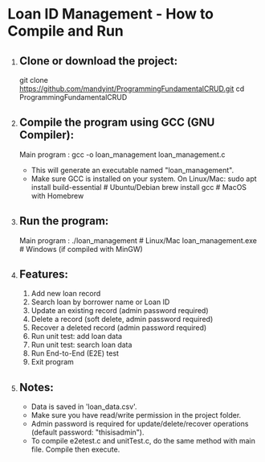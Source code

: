 Loan ID Management - How to Compile and Run
===========================================

1. Clone or download the project:
   --------------------------------
   git clone https://github.com/mandyint/ProgrammingFundamentalCRUD.git
   cd ProgrammingFundamentalCRUD

2. Compile the program using GCC (GNU Compiler):
   ----------------------------------------------
   Main program :
   gcc -o loan_management loan_management.c

   - This will generate an executable named "loan_management".
   - Make sure GCC is installed on your system. On Linux/Mac:
       sudo apt install build-essential   # Ubuntu/Debian
       brew install gcc                   # MacOS with Homebrew

3. Run the program:
   ----------------
   Main program :
   ./loan_management       # Linux/Mac
   loan_management.exe     # Windows (if compiled with MinGW)



4. Features:
   ---------
   1. Add new loan record
   2. Search loan by borrower name or Loan ID
   3. Update an existing record (admin password required)
   4. Delete a record (soft delete, admin password required)
   5. Recover a deleted record (admin password required)
   6. Run unit test: add loan data
   7. Run unit test: search loan data
   8. Run End-to-End (E2E) test
   9. Exit program

5. Notes:
   --------
   - Data is saved in 'loan_data.csv'.
   - Make sure you have read/write permission in the project folder.
   - Admin password is required for update/delete/recover operations (default password: "thisisadmin").
   - To compile e2etest.c and unitTest.c, do the same method with main file. Compile then execute.